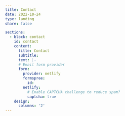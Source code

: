 ```yaml
---
title: Contact
date: 2022-10-24
type: landing
share: false

sections:
  - block: contact
    id: contact
    content:
      title: Contact
      subtitle:
      text: |-
      # Email form provider
      form:
        provider: netlify
        formspree:
          id:
        netlify:
          # Enable CAPTCHA challenge to reduce spam?
          captcha: true
    design:
      columns: '2'
---
```

